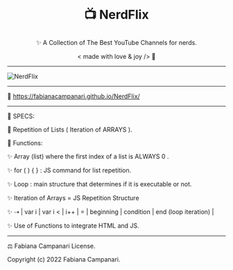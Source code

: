 #  <p align="center"> 📺  NerdFlix </p>

<p align="center"> ✨ A Collection of The Best YouTube Channels for nerds. </p>

<p align="center"> < made with love & joy /> 🤎 </p>

____________________________________________________________________________________________________________________


![NerdFlix](https://user-images.githubusercontent.com/113218619/201764410-bac33e4b-bfb4-4009-9756-a669b1cd4e07.png)

____________________________________________________________________________________________________________________

🚀 https://fabianacampanari.github.io/NerdFlix/
____________________________________________________________________________________________________________________


📌 SPECS:

💫 Repetition of Lists ( Iteration of ARRAYS ).

💫 Functions:

✨ Array (list) where the first index of a list is ALWAYS 0 .

✨ for ( ) { } : JS command for list repetition.

✨ Loop : main structure that determines if it is executable or not.

✨ Iteration of Arrays = JS Repetition Structure

✨ ⇢ | var i | var i < | i++ | = | beginning | condition | end (loop iteration) |

✨ Use of Functions to integrate HTML and JS.

____________________________________________________________________________________________________________________

⚖︎ Fabiana Campanari License.

Copyright (c) 2022 Fabiana Campanari.



